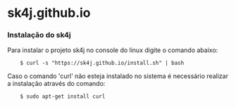 # sk4j.github.io

### Instalação do sk4j
Para instalar o projeto sk4j no console do linux digite o comando abaixo:
```shell
    $ curl -s "https://sk4j.github.io/install.sh" | bash
```
Caso o comando 'curl' não esteja instalado no sistema é necessário realizar a instalação através do comando:
```shell
    $ sudo apt-get install curl
```
